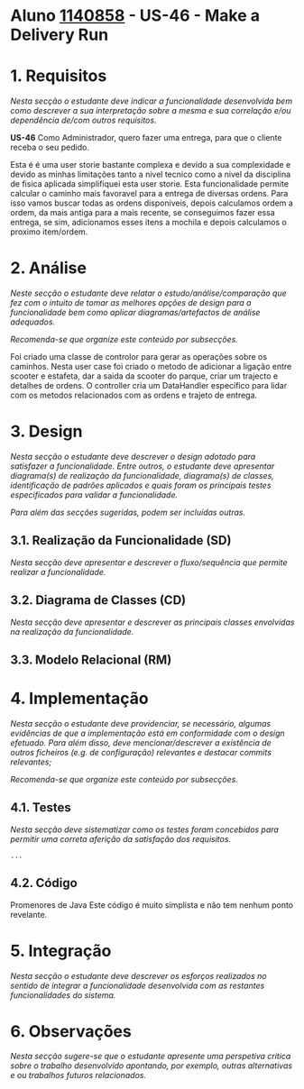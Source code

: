 # **Aluno [1140858](../)** - US-46 - Make a Delivery Run

# 1. Requisitos

_Nesta secção o estudante deve indicar a funcionalidade desenvolvida bem como descrever a sua interpretação sobre a mesma e sua correlação e/ou dependência de/com outros requisitos._

**US-46** Como Administrador, quero fazer uma entrega, para que o cliente receba o seu pedido.

Esta é é uma user storie bastante complexa e devido a sua complexidade e devido as minhas limitações tanto a nivel tecnico como a nivel da disciplina de fisica aplicada simplifiquei esta user storie.
Esta funcionalidade permite calcular o caminho mais favoravel para a entrega de diversas ordens.
Para isso vamos buscar todas as ordens disponiveis, depois calculamos ordem a ordem, da mais antiga para a mais recente, se conseguimos fazer essa entrega, se sim, adicionamos esses itens a mochila e depois calculamos o proximo item/ordem.

# 2. Análise

_Neste secção o estudante deve relatar o estudo/análise/comparação que fez com o intuito de tomar as melhores opções de design para a funcionalidade bem como aplicar diagramas/artefactos de análise adequados._

_Recomenda-se que organize este conteúdo por subsecções._

Foi criado uma classe de controlor para gerar as operações sobre os caminhos.
Nesta user case foi criado o metodo de adicionar a ligação entre scooter e estafeta, dar a saida da scooter do parque, criar um trajecto e detalhes de ordens.
O controller cria um DataHandler específico para lidar com os metodos relacionados com as ordens e trajeto de entrega.

# 3. Design

_Nesta secção o estudante deve descrever o design adotado para satisfazer a funcionalidade. Entre outros, o estudante deve apresentar diagrama(s) de realização da funcionalidade, diagrama(s) de classes, identificação de padrões aplicados e quais foram os principais testes especificados para validar a funcionalidade._

_Para além das secções sugeridas, podem ser incluídas outras._

## 3.1. Realização da Funcionalidade (SD)

_Nesta secção deve apresentar e descrever o fluxo/sequência que permite realizar a funcionalidade._


## 3.2. Diagrama de Classes (CD)

_Nesta secção deve apresentar e descrever as principais classes envolvidas na realização da funcionalidade._

## 3.3. Modelo Relacional (RM)


# 4. Implementação

_Nesta secção o estudante deve providenciar, se necessário, algumas evidências de que a implementação está em conformidade com o design efetuado. Para além disso, deve mencionar/descrever a existência de outros ficheiros (e.g. de configuração) relevantes e destacar commits relevantes;_

_Recomenda-se que organize este conteúdo por subsecções._

## 4.1. Testes

_Nesta secção deve sistematizar como os testes foram concebidos para permitir uma correta aferição da satisfação dos requisitos._

    ...

## 4.2. Código
Promenores de Java
Este código é muito simplista e não tem nenhum ponto revelante.

# 5. Integração

_Nesta secção o estudante deve descrever os esforços realizados no sentido de integrar a funcionalidade desenvolvida com as restantes funcionalidades do sistema._

# 6. Observações

_Nesta secção sugere-se que o estudante apresente uma perspetiva critica sobre o trabalho desenvolvido apontando, por exemplo, outras alternativas e ou trabalhos futuros relacionados._
